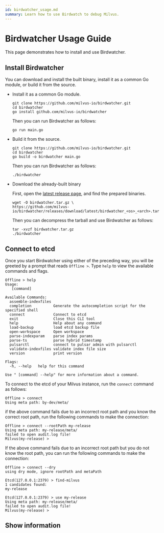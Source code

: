 ```yaml
---
id: birdwatcher_usage.md
summary: Learn how to use Birdwatch to debug Milvus.
---
```


# Birdwatcher Usage Guide

This page demonstrates how to install and use Birdwatcher.

## Install Birdwatcher

You can download and install the built binary, install it as a common Go module, or build it from the source.

- Install it as a common Go module.

    ```shell
    git clone https://github.com/milvus-io/birdwatcher.git
    cd birdwatcher
    go install github.com/milvus-io/birdwatcher
    ```

    Then you can run Birdwatcher as follows:

    ```shell
    go run main.go
    ```

- Build it from the source.

    ```shell
    git clone https://github.com/milvus-io/birdwatcher.git
    cd birdwatcher
    go build -o birdwatcher main.go
    ```

    Then you can run Birdwatcher as follows:

    ```shell
    ./birdwatcher
    ```

- Download the already-built binary

    First, open the [latest release page](https://github.com/milvus-io/birdwatcher/releases/latest), and find the prepared binaries.

    ```shell
    wget -O birdwatcher.tar.gz \
    https://github.com/milvus-io/birdwatcher/releases/download/latest/birdwatcher_<os>_<arch>.tar.gz
    ```

    Then you can decompress the tarball and use Birdwatcher as follows:

    ```shell
    tar -xvzf birdwatcher.tar.gz
    ./birdwatcher
    ```

## Connect to etcd

Once you start Birdwatcher using either of the preceding way, you will be greeted by a prompt that reads `Offline >`. Type `help` to view the available commands and flags.

```shell
Offline > help
Usage:
   [command]

Available Commands:
  assemble-indexfiles 
  completion          Generate the autocompletion script for the specified shell
  connect             Connect to etcd
  exit                Close this CLI tool
  help                Help about any command
  load-backup         load etcd backup file
  open-workspace      Open workspace
  parse-indexparam    parse index params
  parse-ts            parse hybrid timestamp
  pulsarctl           connect to pulsar admin with pulsarctl
  validate-indexfiles validate index file size
  version             print version

Flags:
  -h, --help   help for this command

Use " [command] --help" for more information about a command.
```

To connect to the etcd of your Milvus instance, run the `connect` command as follows:

```shell
Offline > connect
Using meta path: by-dev/meta/
```

if the above command fails due to an incorrect root path and you know the correct root path, run the following commands to make the connection:

```shell
Offline > connect --rootPath my-release
Using meta path: my-release/meta/
failed to open audit.log file!
Milvus(my-release) > 
```

If the above command fails due to an incorrect root path but you do not know the root path, you can run the following commands to make the connection:

```shell
Offline > connect --dry
using dry mode, ignore rootPath and metaPath
```

```shell
Etcd(127.0.0.1:2379) > find-milvus
1 candidates found:
my-release
```

```shell
Etcd(127.0.0.1:2379) > use my-release
Using meta path: my-release/meta/
failed to open audit.log file!
Milvus(my-release) >
```

## Show information

